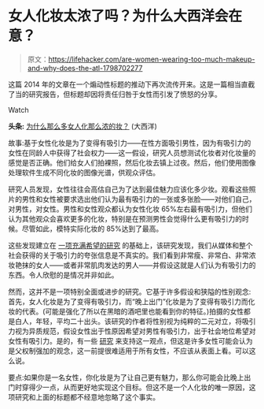 # 女人化妆太浓了吗？为什么大西洋会在意？

> 原文：<https://lifehacker.com/are-women-wearing-too-much-makeup-and-why-does-the-atl-1798702277>

这篇 2014 年的文章在一个煽动性标题的推动下再次流传开来。这是一篇相当直截了当的研究报告，但标题却因将责任归咎于女性而引发了愤怒的分享。

Watch

**头条:** [为什么那么多女人化那么浓的妆？](https://www.theatlantic.com/health/archive/2014/04/women-wear-too-much-makeup-because-they-mistakenly-think-men-want-them-to/361264/?utm_source=atlfb) (大西洋)

故事:基于女性化妆是为了变得有吸引力——在性方面吸引男性，因为有吸引力的女性在同龄人中获得了社会权力——这一假设，研究人员想测试化妆者对化妆量的感觉是否正确。他们给女人们拍裸照，然后化妆去镇上过夜。然后，他们使用图像处理软件生成不同化妆的图像光谱，供观众评估。

研究人员发现，女性往往会高估自己为了达到最佳魅力应该化多少妆。观看这些照片的男性和女性被要求选出他们认为最有吸引力的一张或多张脸——对他们自己，对男性，对女性。男性和女性观众都认为女性化妆 65%左右最有吸引力，但他们认为其他观众会喜欢更多的化妆，特别是在预测男性会觉得什么更有吸引力的时候。尽管如此，模特实际化妆的 85%达到了最高。

这些发现建立在 [一项充满希望的研究](https://www.researchgate.net/publication/19180791_Sex_Differences_in_Perceptions_of_Desirable_Body_Shape) 的基础上，该研究发现，我们从媒体和整个社会获得的关于吸引力的夸张信息是不真实的。我们看到非常瘦、非常白、非常浓妆艳抹的女人——或者非常肌肉发达的男人——并假设这就是人们认为有吸引力的东西。令人欣慰的是情况并非如此。

然而，这并不是一项特别全面或进步的研究。它基于许多假设和狭隘的性别观念:首先，女人化妆是为了变得有吸引力，而“晚上出门”化妆是为了变得有吸引力而化妆的代表。(可能是强化了所以在黑暗的酒吧里也能看到你的特征。)拍摄的女性都是白人，年轻，平均二十出头。该研究的作者将性别视为纯粹的二元对立，将吸引力视为异质规范，假设女性出于性原因希望对男性有吸引力，出于社会地位希望对女性有吸引力。是的，有一些 [研究](https://www.ncbi.nlm.nih.gov/pubmed/3367282) 来支持这一观点，但这是许多女性可能会认为是父权制强加的观念，这一前提很难适用于所有女性，不应该从表面上看。可以这么说。

要点:如果你是一名女性，你化妆是为了让自己更有魅力，那么你可能会比晚上出门时穿得少一点，从而更好地实现这个目标。但这不是一个人化妆的唯一原因，这项研究和上面的标题都不经意地忽略了这个事实。